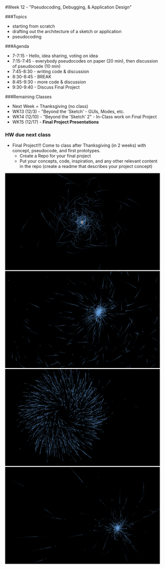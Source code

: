 #Week 12 - "Pseudocoding, Debugging, & Application Design"

###Topics

* starting from scratch
* drafting out the architecture of a sketch or application
* pseudocoding

###Agenda

* 7-7:15 - Hello, idea sharing, voting on idea
* 7:15-7:45 - everybody pseudocodes on paper (20 min), then discussion of pseudocode (10 min)
* 7:45-8:30 - writing code & discussion
* 8:30-8:45 - BREAK
* 8:45-9:30 - more code & discussion
* 9:30-9:40 - Discuss Final Project

###Remaining Classes
* Next Week = Thanksgiving (no class)
* WK13 (12/3) - "Beyond the 'Sketch' - GUIs, Modes, etc.
* WK14 (12/10) - "Beyond the 'Sketch' 2" - In-Class work on Final Project
* WK15 (12/17) - **Final Project Presentations**



### HW due next class

* Final Project!!! Come to class after Thanksgiving (in 2 weeks) with concept, pseudocode, and first prototypes.
	* Create a Repo for your final project
	* Put your concepts, code, inspiration, and any other relevant content in the repo (create a readme that describes your project concept) 

![image](0.png)
![image](1.png)
![image](2.png)
![image](3.png)